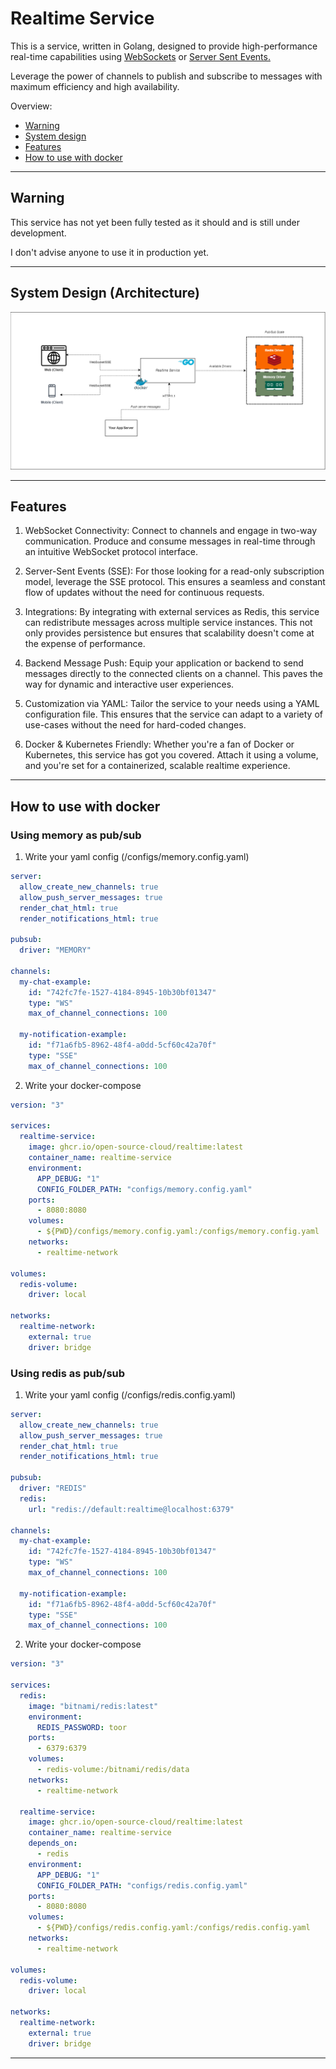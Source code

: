 # Realtime Service

This is a service, written in Golang, designed to provide high-performance real-time capabilities using [WebSockets](https://developer.mozilla.org/pt-BR/docs/Web/API/WebSockets_API) or [Server Sent Events.](https://developer.mozilla.org/en-US/docs/Web/API/Server-sent_events/Using_server-sent_events)

Leverage the power of channels to publish and subscribe to messages with maximum efficiency and high availability.

Overview:

- [Warning](#warning)
- [System design](#system-design-architecture)
- [Features](#features)
- [How to use with docker](#how-to-use-with-docker)

---

## Warning

This service has not yet been fully tested as it should and is still under development.

I don't advise anyone to use it in production yet.

---

## System Design (Architecture)

![system-design-image](./docs/realtime-service.png)

---

## Features

1. WebSocket Connectivity: Connect to channels and engage in two-way communication. Produce and consume messages in real-time through an intuitive WebSocket protocol interface.

2. Server-Sent Events (SSE): For those looking for a read-only subscription model, leverage the SSE protocol. This ensures a seamless and constant flow of updates without the need for continuous requests.

3. Integrations: By integrating with external services as Redis, this service can redistribute messages across multiple service instances. This not only provides persistence but ensures that scalability doesn't come at the expense of performance.

4. Backend Message Push: Equip your application or backend to send messages directly to the connected clients on a channel. This paves the way for dynamic and interactive user experiences.

5. Customization via YAML: Tailor the service to your needs using a YAML configuration file. This ensures that the service can adapt to a variety of use-cases without the need for hard-coded changes.

6. Docker & Kubernetes Friendly: Whether you're a fan of Docker or Kubernetes, this service has got you covered. Attach it using a volume, and you're set for a containerized, scalable realtime experience.

---

## How to use with docker

### Using memory as pub/sub

1. Write your yaml config (/configs/memory.config.yaml)

```yaml
server:
  allow_create_new_channels: true
  allow_push_server_messages: true
  render_chat_html: true
  render_notifications_html: true

pubsub:
  driver: "MEMORY"

channels:
  my-chat-example:
    id: "742fc7fe-1527-4184-8945-10b30bf01347"
    type: "WS"
    max_of_channel_connections: 100

  my-notification-example:
    id: "f71a6fb5-8962-48f4-a0dd-5cf60c42a70f"
    type: "SSE"
    max_of_channel_connections: 100
```

2. Write your docker-compose

```yaml
version: "3"

services:
  realtime-service:
    image: ghcr.io/open-source-cloud/realtime:latest
    container_name: realtime-service
    environment:
      APP_DEBUG: "1"
      CONFIG_FOLDER_PATH: "configs/memory.config.yaml"
    ports:
      - 8080:8080
    volumes:
      - ${PWD}/configs/memory.config.yaml:/configs/memory.config.yaml
    networks:
      - realtime-network

volumes:
  redis-volume:
    driver: local

networks:
  realtime-network:
    external: true
    driver: bridge
```

### Using redis as pub/sub

1. Write your yaml config (/configs/redis.config.yaml)

```yaml
server:
  allow_create_new_channels: true
  allow_push_server_messages: true
  render_chat_html: true
  render_notifications_html: true

pubsub:
  driver: "REDIS"
  redis:
    url: "redis://default:realtime@localhost:6379"

channels:
  my-chat-example:
    id: "742fc7fe-1527-4184-8945-10b30bf01347"
    type: "WS"
    max_of_channel_connections: 100

  my-notification-example:
    id: "f71a6fb5-8962-48f4-a0dd-5cf60c42a70f"
    type: "SSE"
    max_of_channel_connections: 100
```

2. Write your docker-compose

```yaml
version: "3"

services:
  redis:
    image: "bitnami/redis:latest"
    environment:
      REDIS_PASSWORD: toor
    ports:
      - 6379:6379
    volumes:
      - redis-volume:/bitnami/redis/data
    networks:
      - realtime-network

  realtime-service:
    image: ghcr.io/open-source-cloud/realtime:latest
    container_name: realtime-service
    depends_on:
      - redis
    environment:
      APP_DEBUG: "1"
      CONFIG_FOLDER_PATH: "configs/redis.config.yaml"
    ports:
      - 8080:8080
    volumes:
      - ${PWD}/configs/redis.config.yaml:/configs/redis.config.yaml
    networks:
      - realtime-network

volumes:
  redis-volume:
    driver: local

networks:
  realtime-network:
    external: true
    driver: bridge
```

---

